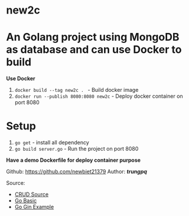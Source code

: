 # new2c

# An Golang project using MongoDB as database and can use Docker to build 

**Use Docker**
1. `docker build --tag new2c . ` - Build docker image
2.  `docker run --publish 8080:8080 new2c` - Deploy docker container on port 8080

# Setup
1. `go get`  - install all dependency
2. `go build server.go` - Run the project on port 8080

**Have a demo Dockerfile for deploy container purpose**

Github: https://github.com/newbiet21379
Author: ***trungpq***

Source:
- [CRUD Source](https://levelup.gitconnected.com/working-with-mongodb-using-golang-754ead0c10c)
- [Go Basic](https://go.dev/tour/basics/1)
- [Go Gin Example](https://go.dev/doc/tutorial/web-service-gin)

